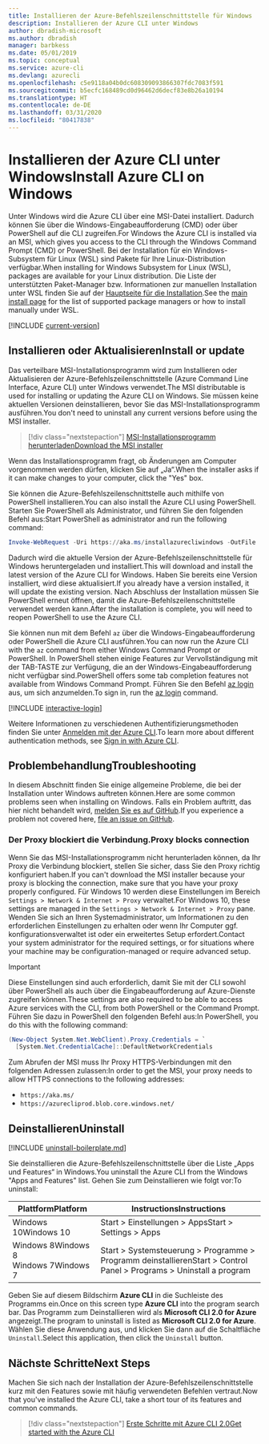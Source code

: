 ```yaml
---
title: Installieren der Azure-Befehlszeilenschnittstelle für Windows
description: Installieren der Azure CLI unter Windows
author: dbradish-microsoft
ms.author: dbradish
manager: barbkess
ms.date: 05/01/2019
ms.topic: conceptual
ms.service: azure-cli
ms.devlang: azurecli
ms.openlocfilehash: c5e9118a04b0dc608309093866307fdc7083f591
ms.sourcegitcommit: b5ecfc168489cd0d96462d6decf83e8b26a10194
ms.translationtype: HT
ms.contentlocale: de-DE
ms.lasthandoff: 03/31/2020
ms.locfileid: "80417838"
---
```

# <a name="install-azure-cli-on-windows"></a><span data-ttu-id="e80a6-103">Installieren der Azure CLI unter Windows</span><span class="sxs-lookup"><span data-stu-id="e80a6-103">Install Azure CLI on Windows</span></span>

<span data-ttu-id="e80a6-104">Unter Windows wird die Azure CLI über eine MSI-Datei installiert. Dadurch können Sie über die Windows-Eingabeaufforderung (CMD) oder über PowerShell auf die CLI zugreifen.</span><span class="sxs-lookup"><span data-stu-id="e80a6-104">For Windows the Azure CLI is installed via an MSI, which gives you access to the CLI through the Windows Command Prompt (CMD) or PowerShell.</span></span>
<span data-ttu-id="e80a6-105">Bei der Installation für ein Windows-Subsystem für Linux (WSL) sind Pakete für Ihre Linux-Distribution verfügbar.</span><span class="sxs-lookup"><span data-stu-id="e80a6-105">When installing for Windows Subsystem for Linux (WSL), packages are available for your Linux distribution.</span></span> <span data-ttu-id="e80a6-106">Die Liste der unterstützten Paket-Manager bzw. Informationen zur manuellen Installation unter WSL finden Sie auf der [Hauptseite für die Installation](install-azure-cli.md).</span><span class="sxs-lookup"><span data-stu-id="e80a6-106">See the [main install page](install-azure-cli.md) for the list of supported package managers or how to install manually under WSL.</span></span>

[!INCLUDE [current-version](includes/current-version.md)]

## <a name="install-or-update"></a><span data-ttu-id="e80a6-107">Installieren oder Aktualisieren</span><span class="sxs-lookup"><span data-stu-id="e80a6-107">Install or update</span></span>

<span data-ttu-id="e80a6-108">Das verteilbare MSI-Installationsprogramm wird zum Installieren oder Aktualisieren der Azure-Befehlszeilenschnittstelle (Azure Command Line Interface, Azure CLI) unter Windows verwendet.</span><span class="sxs-lookup"><span data-stu-id="e80a6-108">The MSI distributable is used for installing or updating the Azure CLI on Windows.</span></span> <span data-ttu-id="e80a6-109">Sie müssen keine aktuellen Versionen deinstallieren, bevor Sie das MSI-Installationsprogramm ausführen.</span><span class="sxs-lookup"><span data-stu-id="e80a6-109">You don't need to uninstall any current versions before using the MSI installer.</span></span>

> [!div class="nextstepaction"]
> [<span data-ttu-id="e80a6-110">MSI-Installationsprogramm herunterladen</span><span class="sxs-lookup"><span data-stu-id="e80a6-110">Download the MSI installer</span></span>](https://aka.ms/installazurecliwindows)

<span data-ttu-id="e80a6-111">Wenn das Installationsprogramm fragt, ob Änderungen am Computer vorgenommen werden dürfen, klicken Sie auf „Ja“.</span><span class="sxs-lookup"><span data-stu-id="e80a6-111">When the installer asks if it can make changes to your computer, click the "Yes" box.</span></span>

<span data-ttu-id="e80a6-112">Sie können die Azure-Befehlszeilenschnittstelle auch mithilfe von PowerShell installieren.</span><span class="sxs-lookup"><span data-stu-id="e80a6-112">You can also install the Azure CLI using PowerShell.</span></span> <span data-ttu-id="e80a6-113">Starten Sie PowerShell als Administrator, und führen Sie den folgenden Befehl aus:</span><span class="sxs-lookup"><span data-stu-id="e80a6-113">Start PowerShell as administrator and run the following command:</span></span>

   ```PowerShell
   Invoke-WebRequest -Uri https://aka.ms/installazurecliwindows -OutFile .\AzureCLI.msi; Start-Process msiexec.exe -Wait -ArgumentList '/I AzureCLI.msi /quiet'; rm .\AzureCLI.msi
   ```
<span data-ttu-id="e80a6-114">Dadurch wird die aktuelle Version der Azure-Befehlszeilenschnittstelle für Windows heruntergeladen und installiert.</span><span class="sxs-lookup"><span data-stu-id="e80a6-114">This will download and install the latest version of the Azure CLI for Windows.</span></span> <span data-ttu-id="e80a6-115">Haben Sie bereits eine Version installiert, wird diese aktualisiert.</span><span class="sxs-lookup"><span data-stu-id="e80a6-115">If you already have a version installed, it will update the existing version.</span></span> <span data-ttu-id="e80a6-116">Nach Abschluss der Installation müssen Sie PowerShell erneut öffnen, damit die Azure-Befehlszeilenschnittstelle verwendet werden kann.</span><span class="sxs-lookup"><span data-stu-id="e80a6-116">After the installation is complete, you will need to reopen PowerShell to use the Azure CLI.</span></span>

<span data-ttu-id="e80a6-117">Sie können nun mit dem Befehl `az` über die Windows-Eingabeaufforderung oder PowerShell die Azure CLI ausführen.</span><span class="sxs-lookup"><span data-stu-id="e80a6-117">You can now run the Azure CLI with the `az` command from either Windows Command Prompt or PowerShell.</span></span> <span data-ttu-id="e80a6-118">In PowerShell stehen einige Features zur Vervollständigung mit der TAB-TASTE zur Verfügung, die an der Windows-Eingabeaufforderung nicht verfügbar sind.</span><span class="sxs-lookup"><span data-stu-id="e80a6-118">PowerShell offers some tab completion features not available from Windows Command Prompt.</span></span> <span data-ttu-id="e80a6-119">Führen Sie den Befehl [az login](/cli/azure/reference-index#az-login) aus, um sich anzumelden.</span><span class="sxs-lookup"><span data-stu-id="e80a6-119">To sign in, run the [az login](/cli/azure/reference-index#az-login) command.</span></span>

[!INCLUDE [interactive-login](includes/interactive-login.md)]

<span data-ttu-id="e80a6-120">Weitere Informationen zu verschiedenen Authentifizierungsmethoden finden Sie unter [Anmelden mit der Azure CLI](authenticate-azure-cli.md).</span><span class="sxs-lookup"><span data-stu-id="e80a6-120">To learn more about different authentication methods, see [Sign in with Azure CLI](authenticate-azure-cli.md).</span></span>

## <a name="troubleshooting"></a><span data-ttu-id="e80a6-121">Problembehandlung</span><span class="sxs-lookup"><span data-stu-id="e80a6-121">Troubleshooting</span></span>

<span data-ttu-id="e80a6-122">In diesem Abschnitt finden Sie einige allgemeine Probleme, die bei der Installation unter Windows auftreten können.</span><span class="sxs-lookup"><span data-stu-id="e80a6-122">Here are some common problems seen when installing on Windows.</span></span> <span data-ttu-id="e80a6-123">Falls ein Problem auftritt, das hier nicht behandelt wird, [melden Sie es auf GitHub](https://github.com/Azure/azure-cli/issues).</span><span class="sxs-lookup"><span data-stu-id="e80a6-123">If you experience a problem not covered here, [file an issue on GitHub](https://github.com/Azure/azure-cli/issues).</span></span>

### <a name="proxy-blocks-connection"></a><span data-ttu-id="e80a6-124">Der Proxy blockiert die Verbindung.</span><span class="sxs-lookup"><span data-stu-id="e80a6-124">Proxy blocks connection</span></span>

<span data-ttu-id="e80a6-125">Wenn Sie das MSI-Installationsprogramm nicht herunterladen können, da Ihr Proxy die Verbindung blockiert, stellen Sie sicher, dass Sie den Proxy richtig konfiguriert haben.</span><span class="sxs-lookup"><span data-stu-id="e80a6-125">If you can't download the MSI installer because your proxy is blocking the connection, make sure that you have your proxy properly configured.</span></span> <span data-ttu-id="e80a6-126">Für Windows 10 werden diese Einstellungen im Bereich `Settings > Network & Internet > Proxy` verwaltet.</span><span class="sxs-lookup"><span data-stu-id="e80a6-126">For Windows 10, these settings are managed in the `Settings > Network & Internet > Proxy` pane.</span></span> <span data-ttu-id="e80a6-127">Wenden Sie sich an Ihren Systemadministrator, um Informationen zu den erforderlichen Einstellungen zu erhalten oder wenn Ihr Computer ggf. konfigurationsverwaltet ist oder ein erweitertes Setup erfordert.</span><span class="sxs-lookup"><span data-stu-id="e80a6-127">Contact your system administrator for the required settings, or for situations where your machine may be configuration-managed or require advanced setup.</span></span>

> [!IMPORTANT]
> <span data-ttu-id="e80a6-128">Diese Einstellungen sind auch erforderlich, damit Sie mit der CLI sowohl über PowerShell als auch über die Eingabeaufforderung auf Azure-Dienste zugreifen können.</span><span class="sxs-lookup"><span data-stu-id="e80a6-128">These settings are also required to be able to access Azure services with the CLI, from both PowerShell or the Command Prompt.</span></span> <span data-ttu-id="e80a6-129">Führen Sie dazu in PowerShell den folgenden Befehl aus:</span><span class="sxs-lookup"><span data-stu-id="e80a6-129">In PowerShell, you do this with the following command:</span></span>
>
> ```powershell
> (New-Object System.Net.WebClient).Proxy.Credentials = `
>   [System.Net.CredentialCache]::DefaultNetworkCredentials
> ```

<span data-ttu-id="e80a6-130">Zum Abrufen der MSI muss Ihr Proxy HTTPS-Verbindungen mit den folgenden Adressen zulassen:</span><span class="sxs-lookup"><span data-stu-id="e80a6-130">In order to get the MSI, your proxy needs to allow HTTPS connections to the following addresses:</span></span>

* `https://aka.ms/`
* `https://azurecliprod.blob.core.windows.net/`

## <a name="uninstall"></a><span data-ttu-id="e80a6-131">Deinstallieren</span><span class="sxs-lookup"><span data-stu-id="e80a6-131">Uninstall</span></span>

[!INCLUDE [uninstall-boilerplate.md](includes/uninstall-boilerplate.md)]

<span data-ttu-id="e80a6-132">Sie deinstallieren die Azure-Befehlszeilenschnittstelle über die Liste „Apps und Features“ in Windows.</span><span class="sxs-lookup"><span data-stu-id="e80a6-132">You uninstall the Azure CLI from the Windows "Apps and Features" list.</span></span> <span data-ttu-id="e80a6-133">Gehen Sie zum Deinstallieren wie folgt vor:</span><span class="sxs-lookup"><span data-stu-id="e80a6-133">To uninstall:</span></span>

| <span data-ttu-id="e80a6-134">Plattform</span><span class="sxs-lookup"><span data-stu-id="e80a6-134">Platform</span></span> | <span data-ttu-id="e80a6-135">Instructions</span><span class="sxs-lookup"><span data-stu-id="e80a6-135">Instructions</span></span> |
|---|---|
| <span data-ttu-id="e80a6-136">Windows 10</span><span class="sxs-lookup"><span data-stu-id="e80a6-136">Windows 10</span></span> | <span data-ttu-id="e80a6-137">Start > Einstellungen > Apps</span><span class="sxs-lookup"><span data-stu-id="e80a6-137">Start > Settings > Apps</span></span> |
| <span data-ttu-id="e80a6-138">Windows 8</span><span class="sxs-lookup"><span data-stu-id="e80a6-138">Windows 8</span></span><br/><span data-ttu-id="e80a6-139">Windows 7</span><span class="sxs-lookup"><span data-stu-id="e80a6-139">Windows 7</span></span> | <span data-ttu-id="e80a6-140">Start > Systemsteuerung > Programme > Programm deinstallieren</span><span class="sxs-lookup"><span data-stu-id="e80a6-140">Start > Control Panel > Programs > Uninstall a program</span></span> |

<span data-ttu-id="e80a6-141">Geben Sie auf diesem Bildschirm __Azure CLI__ in die Suchleiste des Programms ein.</span><span class="sxs-lookup"><span data-stu-id="e80a6-141">Once on this screen type __Azure CLI__ into the program search bar.</span></span> <span data-ttu-id="e80a6-142">Das Programm zum Deinstallieren wird als __Microsoft CLI 2.0 for Azure__ angezeigt.</span><span class="sxs-lookup"><span data-stu-id="e80a6-142">The program to uninstall is listed as __Microsoft CLI 2.0 for Azure__.</span></span> <span data-ttu-id="e80a6-143">Wählen Sie diese Anwendung aus, und klicken Sie dann auf die Schaltfläche `Uninstall`.</span><span class="sxs-lookup"><span data-stu-id="e80a6-143">Select this application, then click the `Uninstall` button.</span></span>

## <a name="next-steps"></a><span data-ttu-id="e80a6-144">Nächste Schritte</span><span class="sxs-lookup"><span data-stu-id="e80a6-144">Next Steps</span></span>

<span data-ttu-id="e80a6-145">Machen Sie sich nach der Installation der Azure-Befehlszeilenschnittstelle kurz mit den Features sowie mit häufig verwendeten Befehlen vertraut.</span><span class="sxs-lookup"><span data-stu-id="e80a6-145">Now that you've installed the Azure CLI, take a short tour of its features and common commands.</span></span>

> [!div class="nextstepaction"]
> [<span data-ttu-id="e80a6-146">Erste Schritte mit Azure CLI 2.0</span><span class="sxs-lookup"><span data-stu-id="e80a6-146">Get started with the Azure CLI</span></span>](get-started-with-azure-cli.md)
